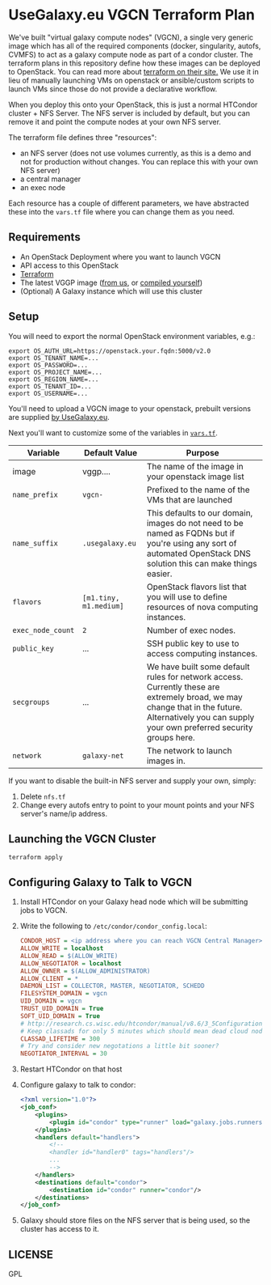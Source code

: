 # UseGalaxy.eu VGCN Terraform Plan

We've built  "virtual galaxy compute nodes" (VGCN), a single very generic image
which has all of the required components (docker, singularity, autofs, CVMFS)
to act as a galaxy compute node as part of a condor cluster. The terraform
plans in this repository define how these images can be deployed to OpenStack.
You can read more about [terraform on their site.](https://www.terraform.io/)
We use it in lieu of manually launching VMs on openstack or ansible/custom
scripts to launch VMs since those do not provide a declarative workflow.

When you deploy this onto your OpenStack, this is just a normal HTCondor
cluster + NFS Server. The NFS server is included by default, but you can remove
it and point the compute nodes at your own NFS server.

The terraform file defines three "resources":

- an NFS server (does not use volumes currently, as this is a demo and not for production without changes. You can replace this with your own NFS server)
- a central manager
- an exec node

Each resource has a couple of different parameters, we have abstracted these
into the `vars.tf` file where you can change them as you need.

## Requirements

- An OpenStack Deployment where you want to launch VGCN
- API access to this OpenStack
- [Terraform](https://www.terraform.io/intro/getting-started/install.html)
- The latest VGGP image ([from us](https://usegalaxy.eu/static/vgcn/), or [compiled yourself](https://github.com/usegalaxy-eu/vgcn/tree/passordless))
- (Optional) A Galaxy instance which will use this cluster

## Setup

You will need to export the normal OpenStack environment variables, e.g.:

```
export OS_AUTH_URL=https://openstack.your.fqdn:5000/v2.0
export OS_TENANT_NAME=...
export OS_PASSWORD=...
export OS_PROJECT_NAME=...
export OS_REGION_NAME=...
export OS_TENANT_ID=...
export OS_USERNAME=...
```

You'll need to upload a VGCN image to your openstack, prebuilt versions are
supplied [by UseGalaxy.eu](https://usegalaxy.eu/static/vgcn/).

Next you'll want to customize some of the variables in [`vars.tf`](./vars.tf).

Variable          | Default Value          | Purpose
--------          | -------------          | -------
image             | vggp....               | The name of the image in your openstack image list
`name_prefix`     | `vgcn-`                | Prefixed to the name of the VMs that are launched
`name_suffix`     | `.usegalaxy.eu`        | This defaults to our domain, images do not need to be named as FQDNs but if you're using any sort of automated OpenStack DNS solution this can make things easier.
`flavors`         | `[m1.tiny, m1.medium]` | OpenStack flavors list that you will use to define resources of nova computing instances.
`exec_node_count` | `2`                    | Number of exec nodes.
`public_key`      | ...                    | SSH public key to use to access computing instances.
`secgroups`       | ...                    | We have built some default rules for network access. Currently these are extremely broad, we may change that in the future. Alternatively you can supply your own preferred security groups here.
`network`         | `galaxy-net`           | The network to launch images in.

If you want to disable the built-in NFS server and supply your own, simply:

1. Delete `nfs.tf`
2. Change every autofs entry to point to your mount points and your NFS
   server's name/ip address.

## Launching the VGCN Cluster

```
terraform apply
```

## Configuring Galaxy to Talk to VGCN

1. Install HTCondor on your Galaxy head node which will be submitting jobs to VGCN.
2. Write the following to `/etc/condor/condor_config.local`:

    ```ini
    CONDOR_HOST = <ip address where you can reach VGCN Central Manager>
    ALLOW_WRITE = localhost
    ALLOW_READ = $(ALLOW_WRITE)
    ALLOW_NEGOTIATOR = localhost
    ALLOW_OWNER = $(ALLOW_ADMINISTRATOR)
    ALLOW_CLIENT = *
    DAEMON_LIST = COLLECTOR, MASTER, NEGOTIATOR, SCHEDD
    FILESYSTEM_DOMAIN = vgcn
    UID_DOMAIN = vgcn
    TRUST_UID_DOMAIN = True
    SOFT_UID_DOMAIN = True
    # http://research.cs.wisc.edu/htcondor/manual/v8.6/3_5Configuration_Macros.html#sec:Collector-Config-File-Entries
    # Keep classads for only 5 minutes which should mean dead cloud nodes are expired much faster.
    CLASSAD_LIFETIME = 300
    # Try and consider new negotations a little bit sooner?
    NEGOTIATOR_INTERVAL = 30
    ```

3. Restart HTCondor on that host
4. Configure galaxy to talk to condor:

    ```xml
    <?xml version="1.0"?>
    <job_conf>
        <plugins>
            <plugin id="condor" type="runner" load="galaxy.jobs.runners.condor:CondorJobRunner" />
        </plugins>
        <handlers default="handlers">
            <!--
            <handler id="handler0" tags="handlers"/>
            ...
            -->
        </handlers>
        <destinations default="condor">
            <destination id="condor" runner="condor"/>
        </destinations>
    </job_conf>
    ```

5. Galaxy should store files on the NFS server that is being used, so the cluster has access to it.

## LICENSE

GPL
